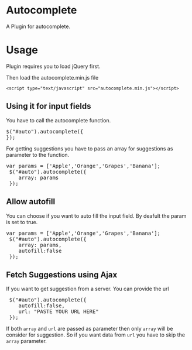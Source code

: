 # Autocomplete

A Plugin for autocomplete.

# Usage

Plugin requires you to load jQuery first.

Then load the autocomplete.min.js file

`<script type="text/javascript" src="autocomplete.min.js"></script>`

## Using it for input fields

You have to call the autocomplete function.
<pre>
$("#auto").autocomplete({  
});</pre>

For getting suggestions you have to pass an array for suggestions as parameter to the function.
<pre>
var params = ['Apple','Orange','Grapes','Banana'];
 $("#auto").autocomplete({  
    array: params
 });
</pre>

## Allow autofill

You can choose if you want to auto fill the input field. By deafult the param is set to true.

<pre>
var params = ['Apple','Orange','Grapes','Banana'];
 $("#auto").autocomplete({  
    array: params,
    autofill:false
 });
</pre>

## Fetch Suggestions using Ajax

If you want to get suggestion from a server. You can provide the url

<pre>
 $("#auto").autocomplete({  
    autofill:false,
    url: "PASTE YOUR URL HERE"
 });
</pre>

If both `array` and `url` are passed as parameter then only `array` will be consider for suggestion. So if you want data from `url` you have to skip the `array` parameter.